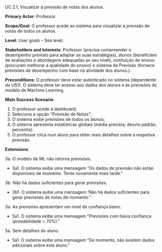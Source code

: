 UC.2.1. Visualizar a previsão de notas dos alunos.


**Primary Actor**: Professor.

**Scope/Goal**: O professor acede ao sistema para visualizar a previsão de notas de todos os alunos.

**Level**: User goals – Sea level.

**Stakeholders and Interests**: Professor  (precisa compreender o desempenho previsto para adaptar as suas estratégias), alunos  (beneficiam de avaliações e abordagens adequadas ao seu nível), instituição de ensino (procuram melhorar a qualidade do ensino) e sistema de Previsão (fornece previsões de desempenho com base na atividade dos alunos.).

**Preconditions**: O professor deve estar autenticado no sistema (dependente do US1). O sistema deve ter acesso aos dados dos alunos e às previsões do modelo de Machine Learning. 

**Main Success Scenario**:  
1. O professor acede à dashboard;
2. Seleciona a opção "Previsão de Notas";
3. O sistema exibe previsões de todos os alunos;
4. O sistema apresenta estatísticas globais (média prevista, desvio padrão, percentis).
5. O professor clica num aluno para obter mais detalhes sobre a respetiva previsão.

**Extensions**:

3a. O modelo de ML não retorna previsões.
- 3a1. O sistema exibe uma mensagem "Os dados de previsão não estão disponíveis de momento. Tente novamente mais tarde."

3b. Não há dados suficientes para gerar previsões.
- 3b1. O sistema exibe uma mensagem ‘Não há dados suficientes para gerar previsões de notas de momento."

3a. As previsões apresentam um nível de confiança baixo.
- 5a1. O sistema exibe uma mensagem "Previsões com baixa confiança (probabilidade < 70%)."
 
5a. Sem detalhes do aluno.
- 5a1. O sistema exibe uma mensagem "De momento, não existem dados adicionais sobre este aluno."